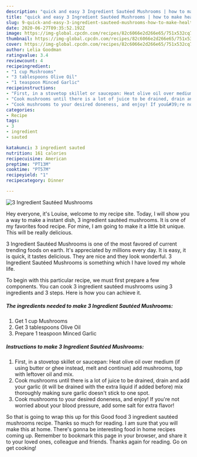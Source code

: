 ```yaml
---
description: "quick and easy 3 Ingredient Sautéed Mushrooms | how to make healthy 3 Ingredient Sautéed Mushrooms"
title: "quick and easy 3 Ingredient Sautéed Mushrooms | how to make healthy 3 Ingredient Sautéed Mushrooms"
slug: 9-quick-and-easy-3-ingredient-sauteed-mushrooms-how-to-make-healthy-3-ingredient-sauteed-mushrooms
date: 2020-06-27T09:35:52.192Z
image: https://img-global.cpcdn.com/recipes/82c6066e2d266e65/751x532cq70/3-ingredient-sauteed-mushrooms-recipe-main-photo.jpg
thumbnail: https://img-global.cpcdn.com/recipes/82c6066e2d266e65/751x532cq70/3-ingredient-sauteed-mushrooms-recipe-main-photo.jpg
cover: https://img-global.cpcdn.com/recipes/82c6066e2d266e65/751x532cq70/3-ingredient-sauteed-mushrooms-recipe-main-photo.jpg
author: Lelia Goodman
ratingvalue: 3.4
reviewcount: 4
recipeingredient:
- "1 cup Mushrooms"
- "3 tablespoons Olive Oil"
- "1 teaspoon Minced Garlic"
recipeinstructions:
- "First, in a stovetop skillet or saucepan: Heat olive oil over medium (if using butter or ghee instead, melt and continue) add mushrooms, top with leftover oil and mix."
- "Cook mushrooms until there is a lot of juice to be drained, drain and add your garlic (it will be drained with the extra liquid if added before) mix thoroughly making sure garlic doesn&#39;t stick to one spot."
- "Cook mushrooms to your desired doneness, and enjoy! If you&#39;re not worried about your blood pressure, add some salt for extra flavor!"
categories:
- Recipe
tags:
- 3
- ingredient
- sauted

katakunci: 3 ingredient sauted 
nutrition: 161 calories
recipecuisine: American
preptime: "PT13M"
cooktime: "PT57M"
recipeyield: "1"
recipecategory: Dinner

---
```



![3 Ingredient Sautéed Mushrooms](https://img-global.cpcdn.com/recipes/82c6066e2d266e65/751x532cq70/3-ingredient-sauteed-mushrooms-recipe-main-photo.jpg)

Hey everyone, it's Louise, welcome to my recipe site. Today, I will show you a way to make a instant dish, 3 ingredient sautéed mushrooms. It is one of my favorites food recipe. For mine, I am going to make it a little bit unique. This will be really delicious.

3 Ingredient Sautéed Mushrooms is one of the most favored of current trending foods on earth. It's appreciated by millions every day. It is easy, it is quick, it tastes delicious. They are nice and they look wonderful. 3 Ingredient Sautéed Mushrooms is something which I have loved my whole life.




To begin with this particular recipe, we must first prepare a few components. You can cook 3 ingredient sautéed mushrooms using 3 ingredients and 3 steps. Here is how you can achieve it.

<!--inarticleads1-->

##### The ingredients needed to make 3 Ingredient Sautéed Mushrooms:

1. Get 1 cup Mushrooms
1. Get 3 tablespoons Olive Oil
1. Prepare 1 teaspoon Minced Garlic




<!--inarticleads2-->

##### Instructions to make 3 Ingredient Sautéed Mushrooms:

1. First, in a stovetop skillet or saucepan: Heat olive oil over medium (if using butter or ghee instead, melt and continue) add mushrooms, top with leftover oil and mix.
1. Cook mushrooms until there is a lot of juice to be drained, drain and add your garlic (it will be drained with the extra liquid if added before) mix thoroughly making sure garlic doesn&#39;t stick to one spot.
1. Cook mushrooms to your desired doneness, and enjoy! If you&#39;re not worried about your blood pressure, add some salt for extra flavor!




So that is going to wrap this up for this Good food 3 ingredient sautéed mushrooms recipe. Thanks so much for reading. I am sure that you will make this at home. There's gonna be interesting food in home recipes coming up. Remember to bookmark this page in your browser, and share it to your loved ones, colleague and friends. Thanks again for reading. Go on get cooking!
